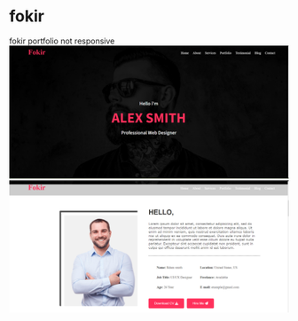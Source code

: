 # fokir
fokir portfolio not responsive
![home](https://github.com/NAFADYY/fokir/blob/main/images/Screenshot%202024-04-02%20105817.png?raw=true)
![section 2](https://github.com/NAFADYY/fokir/blob/main/images/Screenshot%202024-04-02%20105835.png?raw=true)
